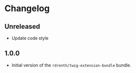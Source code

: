 # Changelog

## Unreleased
* Update code style 

## 1.0.0
* Initial version of the `rdrenth/twig-extension-bundle` bundle.